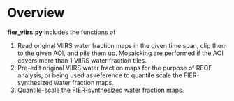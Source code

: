 # Overview

**fier_viirs.py** includes the functions of

1. Read original VIIRS water fraction maps in the given time span, clip them to the given AOI, and pile them up. Mosaicking are performed if the AOI covers more than 1 VIIRS water fraction tiles.
2. Pre-edit original VIIRS water fraction maps for the purpose of REOF analysis, or being used as reference to quantile scale the FIER-synthesized water fraction maps.
3. Quantile-scale the FIER-synthesized water fraction maps.
